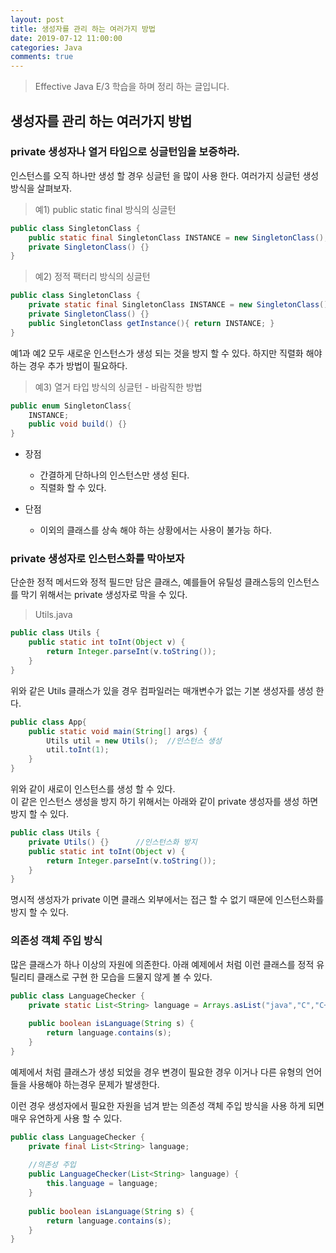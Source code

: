 ```yaml
---
layout: post
title: 생성자를 관리 하는 여러가지 방법
date: 2019-07-12 11:00:00
categories: Java
comments: true
---
```


> Effective Java E/3 학습을 하며 정리 하는 글입니다.

## 생성자를 관리 하는 여러가지 방법

### private 생성자나 열거 타입으로 싱글턴임을 보증하라.
인스턴스를 오직 하나만 생성 할 경우 싱글턴 을 많이 사용 한다.
여러가지 싱글턴 생성 방식을 살펴보자.

> 예1) public static final 방식의 싱글턴
```java
public class SingletonClass {
	public static final SingletonClass INSTANCE = new SingletonClass();
	private SingletonClass() {}	
}
```

> 예2) 정적 팩터리 방식의 싱글턴
```java
public class SingletonClass {
	private static final SingletonClass INSTANCE = new SingletonClass();
	private SingletonClass() {}	
	public SingletonClass getInstance(){ return INSTANCE; }
}
```

예1과 예2 모두 새로운 인스턴스가 생성 되는 것을 방지 할 수 있다.
하지만 직렬화 해야 하는 경우 추가 방법이 필요하다.

> 예3) 열거 타입 방식의 싱글턴 - 바람직한 방법
```java
public enum SingletonClass{
	INSTANCE;
	public void build() {}
}
```
- 장점
    - 간결하게 단하나의 인스턴스만 생성 된다.
    - 직렬화 할 수 있다.
    
- 단점
    - 이외의 클래스를 상속 해야 하는 상황에서는 사용이 불가능 하다.

### private 생성자로 인스턴스화를 막아보자

단순한 정적 메서드와 정적 필드만 담은 클래스, 예를들어 유틸성 클래스등의 인스턴스를 막기 위해서는
private 생성자로 막을 수 있다.

> Utils.java
```java
public class Utils {
	public static int toInt(Object v) {
		return Integer.parseInt(v.toString());
	}
}
```

위와 같은 Utils 클래스가 있을 경우 컴파일러는 매개변수가 없는 기본 생성자를 생성 한다.

```java
public class App{
    public static void main(String[] args) {
        Utils util = new Utils();  //인스턴스 생성
        util.toInt(1);
    }
}
```

위와 같이 새로이 인스턴스를 생성 할 수 있다.  
이 같은 인스턴스 생성을 방지 하기 위해서는 아래와 같이 private 생성자를 생성 하면 방지 할 수 있다.

```java
public class Utils {
	private Utils() {}      //인스턴스화 방지
	public static int toInt(Object v) {
		return Integer.parseInt(v.toString());
	}
}
```

명시적 생성자가 private 이면 클래스 외부에서는 접근 할 수 없기 때문에 인스턴스화를 방지 할 수 있다.

### 의존성 객체 주입 방식

많은 클래스가 하나 이상의 자원에 의존한다. 
아래 예제에서 처럼 이런 클래스를 정적 유틸리티 클래스로 구현 한 모습을 드물지 않게 볼 수 있다. 

```java
public class LanguageChecker {
	private static List<String> language = Arrays.asList("java","C","C++","korlin");
	
	public boolean isLanguage(String s) {
		return language.contains(s);
	}
}
```

예제에서 처럼 클래스가 생성 되었을 경우 변경이 필요한 경우 이거나 다른 유형의 언어들을 사용해야 하는경우
문제가 발생한다.

이런 경우 생성자에서 필요한 자원을 넘겨 받는 의존성 객체 주입 방식을 사용 하게 되면
매우 유연하게 사용 할 수 있다.

```java
public class LanguageChecker {
	private final List<String> language;
	
	//의존성 주입
	public LanguageChecker(List<String> language) {
		this.language = language;
	}
	
	public boolean isLanguage(String s) {
		return language.contains(s);
	}
}
```

